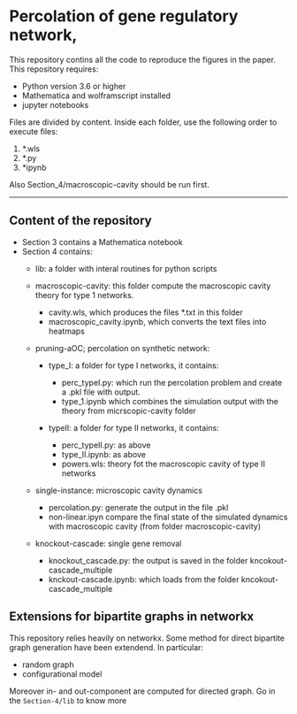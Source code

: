 # Percolation of gene regulatory network,

This repository contins all the code to reproduce the figures in the paper.
This repository requires:

- Python version 3.6 or higher
- Mathematica and wolframscript installed
- jupyter notebooks

Files are divided by content. Inside each folder, use the following order to execute files:

1. *.wls
2. *.py
3. *ipynb

Also Section_4/macroscopic-cavity should be run first.

---
## Content of the repository
- Section 3 contains a Mathematica notebook
- Section 4 contains:
	- lib: a folder with interal routines for python scripts
	- macroscopic-cavity: this folder compute the macroscopic cavity theory for type 1 networks.
	
		- cavity.wls, which produces the files *.txt in this folder
		- macroscopic_cavity.ipynb, which converts the text files into heatmaps
		
	- pruning-aOC; percolation  on synthetic network:
		- type_I: a folder for type I networks, it contains:
			- perc_typeI.py: which run the percolation problem and create a .pkl file with output.
			- type_1.ipynb which combines the simulation output with the theory from micrscopic-cavity folder
			
		- typeII: a folder for type II networks, it contains:
			- perc_typeII.py: as above
			- type_II.ipynb: as above
			- powers.wls: theory fot the macroscopic cavity of type II networks
			
	- single-instance: microscopic cavity dynamics
		- percolation.py: generate the output in the file .pkl
		- non-linear.ipyn compare the final state of the simulated dynamics with macroscopic cavity (from folder macroscopic-cavity)
	- knockout-cascade: single gene removal
		- knockout_cascade.py: the output is saved in the folder kncokout-cascade_multiple
		- knckout-cascade.ipynb: which loads from the folder  kncokout-cascade_multiple
		
		

## Extensions for bipartite graphs in networkx 
This repository relies heavily on networkx. Some method for direct bipartite graph generation have been extendend. In particular:

- random graph 
- configurational model

Moreover in- and out-component are computed for directed graph.
Go in the `Section-4/lib` to know more